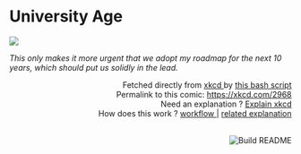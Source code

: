 # <b>University Age</b>

[![](https://imgs.xkcd.com/comics/university_age.png)](https://xkcd.com/2968)

<i>This only makes it more urgent that we adopt my roadmap for the next 10 years, which should put us solidly in the lead.</i>

<div align="right">
  Fetched directly from
  <a href="https://xkcd.com">
    xkcd
  </a>
  by
  <a href="https://github.com/Vanille-N/Vanille-N/blob/master/fetch">
    this bash script
  </a>
</div>
<div align="right">
  Permalink to this comic:
  <a href="https://xkcd.com/2968">
    https://xkcd.com/2968
  </a>
</div>
<div align="right">
  Need an explanation ?
  <a href="https://www.explainxkcd.com/wiki/index.php/2968">
    Explain xkcd
  </a>
</div>
<div align="right">
  How does this work ?
  <a href="https://github.com/Vanille-N/Vanille-N/blob/master/.github/workflows/build.yml">
    workflow
  </a>
  |
  <a href="https://simonwillison.net/2020/Jul/10/self-updating-profile-readme/">
    related explanation
  </a>
</div><br>

<a href="https://github.com/Vanille-N/Vanille-N/actions"><img src="https://github.com/Vanille-N/Vanille-N/workflows/Build%20README/badge.svg" align="right" alt="Build README"></a>
